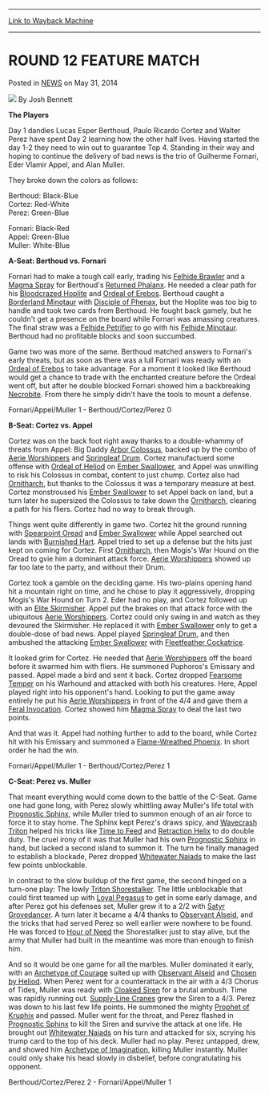 
---
[Link to Wayback Machine](https://web.archive.org/web/20220117171147/https://magic.wizards.com/en/articles/archive/round-12-feature-match-2014-06-06)

[_metadata_:author]:- "Josh Bennett"
[_metadata_:description]:- "The Players Day 1 dandies Lucas Esper Berthoud, Paulo Ricardo Cortez and Walter Perez have spent Day 2 learning how the other half lives. Having started the day 1-2 they need to win out to guarantee Top 4. Standing in their way and hoping to continue the delivery of bad news is the trio of Guilherme Fornari, Eder Vlamir Appel, and Alan Muller. They broke down the colors as"
[_metadata_:generator]:- "Drupal 7 (http://drupal.org)"
[_metadata_:node]:- "214976"
[_metadata_:path_date]:- "2014-06-06"
[_metadata_:publish_date]:- "2014-05-31"
[_metadata_:source]:- "div-main-content"
[_metadata_:title]:- "ROUND 12 FEATURE MATCH"
[_metadata_:wayback_capture_timestamp]:- "2022-01-17 17:11:47"
[_metadata_:wayback_raw_url]:- "https://web.archive.org/web/20220117171147id_/https://magic.wizards.com/en/articles/archive/round-12-feature-match-2014-06-06"
[_metadata_:wayback_url]:- "https://magic.wizards.com/en/articles/archive/round-12-feature-match-2014-06-06"
---


ROUND 12 FEATURE MATCH
======================



 Posted in [NEWS](/en/articles)
 on May 31, 2014 






![](https://media.magic.wizards.com/styles/auth_small/public/images/person/authorpic_joshbennett.jpg)
By Josh Bennett











**The Players**


Day 1 dandies Lucas Esper Berthoud, Paulo Ricardo Cortez and Walter Perez have spent Day 2 learning how the other half lives. Having started the day 1-2 they need to win out to guarantee Top 4. Standing in their way and hoping to continue the delivery of bad news is the trio of Guilherme Fornari, Eder Vlamir Appel, and Alan Muller.


They broke down the colors as follows:



 Berthoud: Black-Blue  
 Cortez: Red-White  
 Perez: Green-Blue




 Fornari: Black-Red  
 Appel: Green-Blue  
 Muller: White-Blue





  

**A-Seat: Berthoud vs. Fornari**




 Fornari had to make a tough call early, trading his [Felhide Brawler](https://gatherer.wizards.com/Pages/Card/Details.aspx?name=Felhide+Brawler) and a [Magma Spray](https://gatherer.wizards.com/Pages/Card/Details.aspx?name=Magma+Spray) for Berthoud's [Returned Phalanx](https://gatherer.wizards.com/Pages/Card/Details.aspx?name=Returned+Phalanx). He needed a clear path for his [Bloodcrazed Hoplite](https://gatherer.wizards.com/Pages/Card/Details.aspx?name=Bloodcrazed+Hoplite) and [Ordeal of Erebos](https://gatherer.wizards.com/Pages/Card/Details.aspx?name=Ordeal+of+Erebos). Berthoud caught a [Borderland Minotaur](https://gatherer.wizards.com/Pages/Card/Details.aspx?name=Borderland+Minotaur) with [Disciple of Phenax](https://gatherer.wizards.com/Pages/Card/Details.aspx?name=Disciple+of+Phenax), but the Hoplite was too big to handle and took two cards from Berthoud. He fought back gamely, but he couldn't get a presence on the board while Fornari was amassing creatures. The final straw was a [Felhide Petrifier](https://gatherer.wizards.com/Pages/Card/Details.aspx?name=Felhide+Petrifier) to go with his [Felhide Minotaur](https://gatherer.wizards.com/Pages/Card/Details.aspx?name=Felhide+Minotaur). Berthoud had no profitable blocks and soon succumbed.




 Game two was more of the same. Berthoud matched answers to Fornari's early threats, but as soon as there was a lull Fornari was ready with an [Ordeal of Erebos](https://gatherer.wizards.com/Pages/Card/Details.aspx?name=Ordeal+of+Erebos) to take advantage. For a moment it looked like Berthoud would get a chance to trade with the enchanted creature before the Ordeal went off, but after he double blocked Fornari showed him a backbreaking [Necrobite](https://gatherer.wizards.com/Pages/Card/Details.aspx?name=Necrobite). From there he simply didn't have the tools to mount a defense.



Fornari/Appel/Muller 1 - Berthoud/Cortez/Perez 0



**B-Seat: Cortez vs. Appel**




 Cortez was on the back foot right away thanks to a double-whammy of threats from Appel: Big Daddy [Arbor Colossus](https://gatherer.wizards.com/Pages/Card/Details.aspx?name=Arbor+Colossus), backed up by the combo of [Aerie Worshippers](https://gatherer.wizards.com/Pages/Card/Details.aspx?name=Aerie+Worshippers) and [Springleaf Drum](https://gatherer.wizards.com/Pages/Card/Details.aspx?name=Springleaf+Drum). Cortez manufactuerd some offense with [Ordeal of Heliod](https://gatherer.wizards.com/Pages/Card/Details.aspx?name=Ordeal+of+Heliod) on [Ember Swallower](https://gatherer.wizards.com/Pages/Card/Details.aspx?name=Ember+Swallower), and Appel was unwilling to risk his Colossus in combat, content to just chump. Cortez also had [Ornitharch](https://gatherer.wizards.com/Pages/Card/Details.aspx?name=Ornitharch), but thanks to the Colossus it was a temporary measure at best. Cortez monstroused his [Ember Swallower](https://gatherer.wizards.com/Pages/Card/Details.aspx?name=Ember+Swallower) to set Appel back on land, but a turn later he supersized the Colossus to take down the [Ornitharch](https://gatherer.wizards.com/Pages/Card/Details.aspx?name=Ornitharch), clearing a path for his fliers. Cortez had no way to break through.




 Things went quite differently in game two. Cortez hit the ground running with [Spearpoint Oread](https://gatherer.wizards.com/Pages/Card/Details.aspx?name=Spearpoint+Oread) and [Ember Swallower](https://gatherer.wizards.com/Pages/Card/Details.aspx?name=Ember+Swallower) while Appel searched out lands with [Burnished Hart](https://gatherer.wizards.com/Pages/Card/Details.aspx?name=Burnished+Hart). Appel tried to set up a defense but the hits just kept on coming for Cortez. First [Ornitharch](https://gatherer.wizards.com/Pages/Card/Details.aspx?name=Ornitharch), then Mogis's War Hound on the Oread to gvie him a dominant attack force. [Aerie Worshippers](https://gatherer.wizards.com/Pages/Card/Details.aspx?name=Aerie+Worshippers) showed up far too late to the party, and without their Drum.




 Cortez took a gamble on the deciding game. His two-plains opening hand hit a mountain right on time, and he chose to play it aggressively, dropping Mogis's War Hound on Turn 2. Eder had no play, and Cortez followed up with an [Elite Skirmisher](https://gatherer.wizards.com/Pages/Card/Details.aspx?name=Elite+Skirmisher). Appel put the brakes on that attack force with the ubiquitous [Aerie Worshippers](https://gatherer.wizards.com/Pages/Card/Details.aspx?name=Aerie+Worshippers). Cortez could only swing in and watch as they devoured the Skirmisher. He replaced it with [Ember Swallower](https://gatherer.wizards.com/Pages/Card/Details.aspx?name=Ember+Swallower) only to get a double-dose of bad news. Appel played [Springleaf Drum](https://gatherer.wizards.com/Pages/Card/Details.aspx?name=Springleaf+Drum), and then ambushed the attacking [Ember Swallower](https://gatherer.wizards.com/Pages/Card/Details.aspx?name=Ember+Swallower) with [Fleetfeather Cockatrice](https://gatherer.wizards.com/Pages/Card/Details.aspx?name=Fleetfeather+Cockatrice).




 It looked grim for Cortez. He needed that [Aerie Worshippers](https://gatherer.wizards.com/Pages/Card/Details.aspx?name=Aerie+Worshippers) off the board before it swarmed him with fliers. He summoned Puphoros's Emissary and passed. Appel made a bird and sent it back. Cortez dropped [Fearsome Temper](https://gatherer.wizards.com/Pages/Card/Details.aspx?name=Fearsome+Temper) on his Warhound and attacked with both his creatures. Here, Appel played right into his opponent's hand. Looking to put the game away entirely he put his [Aerie Worshippers](https://gatherer.wizards.com/Pages/Card/Details.aspx?name=Aerie+Worshippers) in front of the 4/4 and gave them a [Feral Invocation](https://gatherer.wizards.com/Pages/Card/Details.aspx?name=Feral+Invocation). Cortez showed him [Magma Spray](https://gatherer.wizards.com/Pages/Card/Details.aspx?name=Magma+Spray) to deal the last two points.




 And that was it. Appel had nothing further to add to the board, while Cortez hit with his Emissary and summoned a [Flame-Wreathed Phoenix](https://gatherer.wizards.com/Pages/Card/Details.aspx?name=Flame-Wreathed+Phoenix). In short order he had the win.



Fornari/Appel/Muller 1 - Berthoud/Cortez/Perez 1



**C-Seat: Perez vs. Muller**




 That meant everything would come down to the battle of the C-Seat. Game one had gone long, with Perez slowly whittling away Muller's life total with [Prognostic Sphinx](https://gatherer.wizards.com/Pages/Card/Details.aspx?name=Prognostic+Sphinx), while Muller tried to summon enough of an air force to force it to stay home. The Sphinx kept Perez's draws spicy, and [Wavecrash Triton](https://gatherer.wizards.com/Pages/Card/Details.aspx?name=Wavecrash+Triton) helped his tricks like [Time to Feed](https://gatherer.wizards.com/Pages/Card/Details.aspx?name=Time+to+Feed) and [Retraction Helix](https://gatherer.wizards.com/Pages/Card/Details.aspx?name=Retraction+Helix) to do double duty. The cruel irony of it was that Muller had his own [Prognostic Sphinx](https://gatherer.wizards.com/Pages/Card/Details.aspx?name=Prognostic+Sphinx) in hand, but lacked a second island to summon it. The turn he finally managed to establish a blockade, Perez dropped [Whitewater Naiads](https://gatherer.wizards.com/Pages/Card/Details.aspx?name=Whitewater+Naiads) to make the last few points unblockable.




 In contrast to the slow buildup of the first game, the second hinged on a turn-one play: The lowly [Triton Shorestalker](https://gatherer.wizards.com/Pages/Card/Details.aspx?name=Triton+Shorestalker). The little unblockable that could first teamed up with [Loyal Pegasus](https://gatherer.wizards.com/Pages/Card/Details.aspx?name=Loyal+Pegasus) to get in some early damage, and after Perez got his defenses set, Muller grew it to a 2/2 with [Satyr Grovedancer](https://gatherer.wizards.com/Pages/Card/Details.aspx?name=Satyr+Grovedancer). A turn later it became a 4/4 thanks to [Observant Alseid](https://gatherer.wizards.com/Pages/Card/Details.aspx?name=Observant+Alseid), and the tricks that had served Perez so well earlier were nowhere to be found. He was forced to [Hour of Need](https://gatherer.wizards.com/Pages/Card/Details.aspx?name=Hour+of+Need) the Shorestalker just to stay alive, but the army that Muller had built in the meantime was more than enough to finish him.




 And so it would be one game for all the marbles. Muller dominated it early, with an [Archetype of Courage](https://gatherer.wizards.com/Pages/Card/Details.aspx?name=Archetype+of+Courage) suited up with [Observant Alseid](https://gatherer.wizards.com/Pages/Card/Details.aspx?name=Observant+Alseid) and [Chosen by Heliod](https://gatherer.wizards.com/Pages/Card/Details.aspx?name=Chosen+by+Heliod). When Perez went for a counterattack in the air with a 4/3 Chorus of Tides, Muller was ready with [Cloaked Siren](https://gatherer.wizards.com/Pages/Card/Details.aspx?name=Cloaked+Siren) for a brutal ambush. Time was rapidly running out. [Supply-Line Cranes](https://gatherer.wizards.com/Pages/Card/Details.aspx?name=Supply-Line+Cranes) grew the Siren to a 4/3. Perez was down to his last few life points. He summoned the mighty [Prophet of Kruphix](https://gatherer.wizards.com/Pages/Card/Details.aspx?name=Prophet+of+Kruphix) and passed. Muller went for the throat, and Perez flashed in [Prognostic Sphinx](https://gatherer.wizards.com/Pages/Card/Details.aspx?name=Prognostic+Sphinx) to kill the Siren and survive the attack at one life. He brought out [Whitewater Naiads](https://gatherer.wizards.com/Pages/Card/Details.aspx?name=Whitewater+Naiads) on his turn and attacked for six, scrying his trump card to the top of his deck. Muller had no play. Perez untapped, drew, and showed him [Archetype of Imagination](https://gatherer.wizards.com/Pages/Card/Details.aspx?name=Archetype+of+Imagination), killing Muller instantly. Muller could only shake his head slowly in disbelief, before congratulating his opponent.



Berthoud/Cortez/Perez 2 - Fornari/Appel/Muller 1 








